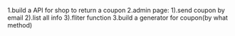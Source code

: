 1.build a API for shop to return a coupon
2.admin page:
    1).send coupon by email
    2).list all info
    3).fliter function
3.build a generator for coupon(by what method)